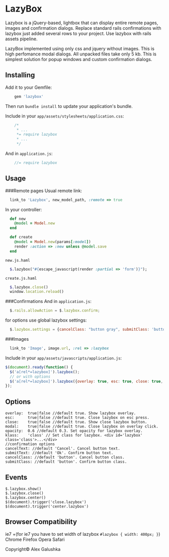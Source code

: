 LazyBox
=======

Lazybox is a jQuery-based, lightbox that can display entire remote pages, images and confirmation dialogs.
Replace standard rails confirmations with lazybox just added several rows to your project. Use lazybox with rails assets pipeline.

LazyBox implemented using only css and jquery without images.
This is high perfomance modal dialogs. All unpacked files take only 5 kb.
This is simplest solution for popup windows and custom confirmation dialogs.

Installing
------------

Add it to your Gemfile:
```ruby
    gem 'lazybox'
```
Then run `bundle install` to update your application's bundle.

Include in your `app/assets/stylesheets/application.css`:
```css
    /*
     * ...
     *= require lazybox
     * ...
     */
```
And in `application.js`:
```javascript
    //= require lazybox
```
Usage
-----
###Remote pages
Usual remote link:
```ruby
  link_to 'Lazybox', new_model_path, :remote => true
```
In your controller:
```ruby
  def new
    @model = Model.new
  end

  def create
    @model = Model.new(params[:model])
    render :action => :new unless @model.save
  end
```
`new.js.haml`
```ruby
  $.lazybox("#{escape_javascript(render :partial => 'form')}");
```

`create.js.haml`
```ruby
  $.lazybox.close()
  window.location.reload()
```
###Confirmations
And in `application.js`:
```javascript
  $.rails.allowAction = $.lazybox.confirm;
```

for options use global lazybox settings:
```javascript
  $.lazybox.settings = {cancelClass: "button gray", submitClass: 'button gray', overlay: false, esc: true, close: true, modal: true, opacity: 0.3}
```

###Images
```ruby
  link_to 'Image', image.url, :rel => :lazybox
```
Include in your `app/assets/javascripts/application.js`:
```javascript
$(document).ready(function() {
  $('a[rel*=lazybox]').lazybox();
  // or with options
  $('a[rel*=lazybox]').lazybox({overlay: true, esc: true, close: true, modal: true, opacity: 0.3, klass: 'class'});
});
```
Options
-------

    overlay:  true|false //default true. Show lazybox overlay.
    esc:      true|false //default true. Close lazybox on esc press.
    close:    true|false //default true. Show close lazybox button.
    modal:    true|false //default true. Close lazybox on overlay click.
    opacity:  0.6 //default 0.3. Set opacity for lazybox overlay.
    klass:    'class' // Set class for lazybox. <div id='lazybox' class='class'>...</div>
    //confirmation options
    cancelText: //default 'Cancel'. Cancel button text.
    submitText: //default 'Ok'. Confirm button text.
    cancelClass: //default 'button'. Cancel button class.
    submitClass: //default 'button'. Confirm button class.

Events
------

    $.lazybox.show()
    $.lazybox.close()
    $.lazybox.center()
    $(document).trigger('close.lazybox')
    $(document).trigger('center.lazybox')


Browser Compatibility
---------------------

ie7 +(for ie7 you have to set width of lazybox `#lazybox { width: 400px; }`)
Chrome
Firefox
Opera
Safari

Copyright© Alex Galushka
